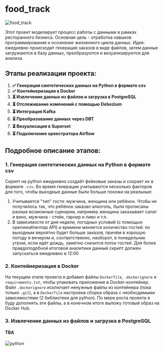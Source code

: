# food_track

![food_track](https://github.com/user-attachments/assets/e4d75812-c7f7-4929-96ed-733f12168a24)

Этот проект моделирует процесс работы с данными в рамках ресторанного бизнеса. Основная цель - отработка навыков программирования и *осознание* жизненного цикла данных. Идея: ежедневно происходит генерация заказов в виде файлов, затем данные загружаются в базу данных, преобразуются и визуализируются для анализа.

## Этапы реализации проекта:
1. **✅ Генерация синтетических данных на Python в формате csv**
2. **✅ Контейнеризация в Docker**
3. **⏳ Извлечение данных из файлов и загрузка в PostgreSQL**
4. **⏳ Отслеживание изменений с помощью Debezium**
5. **⏳ Интеграция Kafka**
6. **⏳ Преобразование данных через DBT**
7. **⏳ Визуализация в Superset**
8. **⏳ Подключение оркестратора Airflow**

## Подробное описание этапов:
### **1. Генерация синтетических данных на Python в формате csv**
Скрипт на python ежедневно создаёт фейковые заказы и сохрает их в формате `.csv`. Во время генерации учитываются несколько факторов для того, чтобы выходные данные были больше похожи на реальные:
1. Учитывается "тип" гостя: мужчина, женщина или ребёнок. Чтобы не получилось так, что ребёнок заказал алкоголь, были прописаны разные возможные сценарии, например женщина заказывает салат и вино, мужчина - стейк, гарнир и пиво и т.п.
2. В зависимости от дня недели, погодных условий (с помощью openweathermap API) и времени меняется количество гостей: по выходным вероятно будет больше заказов, причём в хорошую погоду и вечером и, соответственно, наоборот, в понедельник утром, если идёт дождь, заметно снизится поток гостей. Для более правдоподобной итоговой аналитики данный скрипт должен запускаться ежедневно в 12:00

### **2. Контейнеризация в Docker**
На текущем этапе проекта я добавил файлы `Dockerfile`, `.dockerignore` и `requirements.txt`, чтобы упаковать приложение в Docker-контейнер. Файл `.dockerignore` исключает ненужные файлы из контейнера (пока только `.git`), а в `Dockerfile` настроена сборка образа с необходимыми зависимостями (2 библиотеки для python). По мере роста проекта я буду дополнять эти файлы, а в конечном итоге выложу готовый образ на Docker Hub.

### **3. Извлечение данных из файлов и загрузка в PostgreSQL**
#### TBA

![python](https://img.shields.io/badge/python-3.13-yellow)